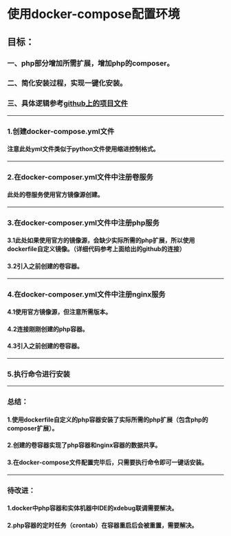 # 使用docker-compose配置环境

## 目标：
### 一、php部分增加所需扩展，增加php的composer。
### 二、简化安装过程，实现一键化安装。
### 三、具体逻辑参考[github上的项目文件](https://github.com/max-workspace/docker-compose)

***
### 1.创建docker-compose.yml文件
#### 注意此处yml文件类似于python文件使用缩进控制格式。
***
### 2.在docker-composer.yml文件中注册卷服务
#### 此处的卷服务使用官方镜像源创建。
***
### 3.在docker-composer.yml文件中注册php服务
#### 3.1此处如果使用官方的镜像源，会缺少实际所需的php扩展，所以使用dockerfile自定义镜像。（详细代码参考上面给出的github的连接）
#### 3.2引入之前创建的卷容器。
***
### 4.在docker-composer.yml文件中注册nginx服务
#### 4.1使用官方镜像源，但注意所需版本。
#### 4.2连接刚刚创建的php容器。
#### 4.3引入之前创建的卷容器。
***
### 5.执行命令进行安装
***
### 总结：
#### 1.使用dockerfile自定义的php容器安装了实际所需的php扩展（包含php的composer扩展）。
#### 2.创建的卷容器实现了php容器和nginx容器的数据共享。
#### 3.在docker-compose文件配置完毕后，只需要执行命令即可一键话安装。
***
### 待改进：
#### 1.docker中php容器和实体机器中IDE的xdebug联调需要解决。
#### 2.php容器的定时任务（crontab）在容器重启后会被重置，需要解决。
